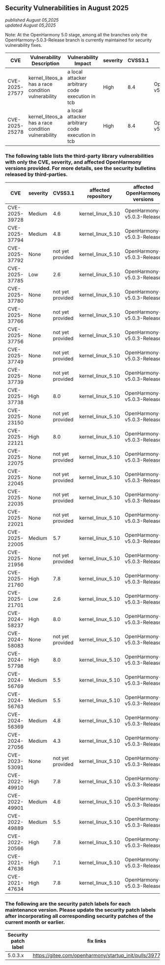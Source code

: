 ## Security Vulnerabilities in August 2025
_published August 05,2025_<br/>
_updated August 05,2025_

Note: At the OpenHarmony 5.0 stage, among all the branches only the OpenHarmony-5.0.3-Release branch is currently maintained for security vulnerability fixes.

| CVE | Vulnerability Description | Vulnerability Impact | severity | CVSS3.1 | affected versions | affected projects| fix link |
| -------------- | ----------------------------------| ----------------------------------- | ----------- |------------ | -------------------------------------------- | --------------- | -------------------------------------------------------- |
| CVE-2025-27577 | kernel_liteos_a has a race condition vulnerability | a local attacker arbitrary code execution in tcb        | High | 8.4 | OpenHarmony-v5.0.3-Release | kernel_liteos_a         | [5.0.3.x](https://gitee.com/openharmony/kernel_liteos_a/pulls/1298)
| CVE-2025-25278 | kernel_liteos_a has a race condition vulnerability | a local attacker arbitrary code execution in tcb        | High | 8.4 | OpenHarmony-v5.0.3-Release | kernel_liteos_a         | [5.0.3.x](https://gitee.com/openharmony/kernel_liteos_a/pulls/1295)

### The following table lists the third-party library vulnerabilities with only the CVE, severity, and affected OpenHarmony versions provided. For more details, see the security bulletins released by third-parties.

| CVE | severity | CVSS3.1 | affected repository |affected OpenHarmony versions | fix link |
| -------------- | -------- | ------------ |-------------| ------------------------------------------------------------ | ------------------------------------------------------ |
| CVE-2025-39728 | Medium | 4.6      | kernel_linux_5.10 | OpenHarmony-v5.0.3-Release | [5.0.3.x](https://gitcode.com/openharmony/kernel_linux_5.10/commit/ef47c9ae55d4447d98c6035b67d673785068dc72)
| CVE-2025-37794 | Medium | 4.8      | kernel_linux_5.10 | OpenHarmony-v5.0.3-Release | [5.0.3.x](https://gitcode.com/openharmony/kernel_linux_5.10/commit/bf2006cb0d2794b381b49bbb79f780129765d0cf)
| CVE-2025-37792 | None   | not yet provided | kernel_linux_5.10 | OpenHarmony-v5.0.3-Release | [5.0.3.x](https://gitcode.com/openharmony/kernel_linux_5.10/commit/663477a4ed5f62ac3d1e59d2891600f19f7c1de7)
| CVE-2025-37785 | Low | 2.6      | kernel_linux_5.10 | OpenHarmony-v5.0.3-Release | [5.0.3.x](https://gitcode.com/openharmony/kernel_linux_5.10/commit/ce7c41d5e81555f3dd1e00aa7db5b7eaef4848c9)
| CVE-2025-37780 | None   | not yet provided | kernel_linux_5.10 | OpenHarmony-v5.0.3-Release | [5.0.3.x](https://gitcode.com/openharmony/kernel_linux_5.10/commit/683a3d11480e3716f586a89634cb2e60f6bc4bb3)
| CVE-2025-37766 | None   | not yet provided | kernel_linux_5.10 | OpenHarmony-v5.0.3-Release | [5.0.3.x](https://gitcode.com/openharmony/kernel_linux_5.10/commit/4350e5c6958618e4867703f7c216ac401bc36f5c)
| CVE-2025-37756 | None   | not yet provided | kernel_linux_5.10 | OpenHarmony-v5.0.3-Release | [5.0.3.x](https://gitcode.com/openharmony/kernel_linux_5.10/commit/328f2cc0fe13cdf3fab74058ddf0abad5ed7a59d)
| CVE-2025-37749 | None   | not yet provided | kernel_linux_5.10 | OpenHarmony-v5.0.3-Release | [5.0.3.x](https://gitcode.com/openharmony/kernel_linux_5.10/commit/2ed858418a32184ff02d7a752e998cfd7aea1aed)
| CVE-2025-37739 | None   | not yet provided | kernel_linux_5.10 | OpenHarmony-v5.0.3-Release | [5.0.3.x](https://gitcode.com/openharmony/kernel_linux_5.10/commit/5b17cb714ec5f44b90ad096e54648f6ef75e64a5)
| CVE-2025-37738 | High | 8.0      | kernel_linux_5.10 | OpenHarmony-v5.0.3-Release | [5.0.3.x](https://gitcode.com/openharmony/kernel_linux_5.10/commit/c044045c390393e10fd2897e91a308330a1ac90f)
| CVE-2025-23150 | None   | not yet provided | kernel_linux_5.10 | OpenHarmony-v5.0.3-Release | [5.0.3.x](https://gitcode.com/openharmony/kernel_linux_5.10/commit/31b47915f93fd663cdd72599b9111ad1ac7b5ed6)
| CVE-2025-22121 | High | 8.0      | kernel_linux_5.10 | OpenHarmony-v5.0.3-Release | [5.0.3.x](https://gitcode.com/openharmony/kernel_linux_5.10/commit/54b89154384df519109d228b5cd2c5427bfd9a7d)
| CVE-2025-22075 | None   | not yet provided | kernel_linux_5.10 | OpenHarmony-v5.0.3-Release | [5.0.3.x](https://gitcode.com/openharmony/kernel_linux_5.10/commit/863820da8865aaef6c2b0c34c7205f4643fadaa4)
| CVE-2025-22045 | None   | not yet provided | kernel_linux_5.10 | OpenHarmony-v5.0.3-Release | [5.0.3.x](https://gitcode.com/openharmony/kernel_linux_5.10/commit/571de6a64a3160ce94a37ab622b5f66e3baefa4d)
| CVE-2025-22035 | None   | not yet provided | kernel_linux_5.10 | OpenHarmony-v5.0.3-Release | [5.0.3.x](https://gitcode.com/openharmony/kernel_linux_5.10/commit/48f6ea7d8e5359208951838bd4b394b4fc5f1b0a)
| CVE-2025-22021 | None   | not yet provided | kernel_linux_5.10 | OpenHarmony-v5.0.3-Release | [5.0.3.x](https://gitcode.com/openharmony/kernel_linux_5.10/commit/9422a12ff37d92a88d86469b2614359ac2034c2e)
| CVE-2025-22005 | Medium | 5.7      | kernel_linux_5.10 | OpenHarmony-v5.0.3-Release | [5.0.3.x](https://gitcode.com/openharmony/kernel_linux_5.10/commit/e6f5dac7de1562c9471abae655c10190978676c2)
| CVE-2025-21956 | None   | not yet provided | kernel_linux_5.10 | OpenHarmony-v5.0.3-Release | [5.0.3.x](https://gitcode.com/openharmony/kernel_linux_5.10/commit/da600c5c4019f3e295ae2124aa43440b9a9a4b3c)
| CVE-2025-21760 | High | 7.8      | kernel_linux_5.10 | OpenHarmony-v5.0.3-Release | [5.0.3.x](https://gitcode.com/openharmony/kernel_linux_5.10/commit/36029384209b7e494c89b228e457e550468bbdde)
| CVE-2025-21701 | Low | 2.6      | kernel_linux_5.10 | OpenHarmony-v5.0.3-Release | [5.0.3.x](https://gitcode.com/openharmony/kernel_linux_5.10/commit/3c36d73063453b30f5b700ebcdcaecef1df2fe28)
| CVE-2024-58237 | High | 8.0      | kernel_linux_5.10 | OpenHarmony-v5.0.3-Release | [5.0.3.x](https://gitcode.com/openharmony/kernel_linux_5.10/commit/005f0a9d6b42c086794733ff582bb92e98dc0e86)
| CVE-2024-58083 | None   | not yet provided | kernel_linux_5.10 | OpenHarmony-v5.0.3-Release | [5.0.3.x](https://gitcode.com/openharmony/kernel_linux_5.10/commit/a2d1d10957c26d2ffdd370b864022a738f204309)
| CVE-2024-57798 | High | 8.0      | kernel_linux_5.10 | OpenHarmony-v5.0.3-Release | [5.0.3.x](https://gitcode.com/openharmony/kernel_linux_5.10/commit/4b44013641fd7048fa332a5b13a047999655b826)
| CVE-2024-56769 | Medium | 5.5      | kernel_linux_5.10 | OpenHarmony-v5.0.3-Release | [5.0.3.x](https://gitcode.com/openharmony/kernel_linux_5.10/commit/b14bdc7cf749745b4b756145ff4d9fdd4808c8db)
| CVE-2024-56763 | Medium | 5.5      | kernel_linux_5.10 | OpenHarmony-v5.0.3-Release | [5.0.3.x](https://gitcode.com/openharmony/kernel_linux_5.10/commit/39e84daad04a8490008cfb2ef837430ba242dc58)
| CVE-2024-56369 | Medium | 4.8      | kernel_linux_5.10 | OpenHarmony-v5.0.3-Release | [5.0.3.x](https://gitcode.com/openharmony/kernel_linux_5.10/commit/4411eecd2b86c9fcd02d942f1919e6cf2e8636b4)
| CVE-2024-27056 | Medium | 4.3      | kernel_linux_5.10 | OpenHarmony-v5.0.3-Release | [5.0.3.x](https://gitcode.com/openharmony/kernel_linux_5.10/commit/5e783486d3d233452e3478bceacfe3a72afe6fe5)
| CVE-2023-53091 | None   | not yet provided | kernel_linux_5.10 | OpenHarmony-v5.0.3-Release | [5.0.3.x](https://gitcode.com/openharmony/kernel_linux_5.10/commit/9b3541eb264e3ca43d9b3fb078d1e37ab145b9e2)
| CVE-2022-49910 | High | 7.8      | kernel_linux_5.10 | OpenHarmony-v5.0.3-Release | [5.0.3.x](https://gitcode.com/openharmony/kernel_linux_5.10/commit/2c4e49baac7c29f40ff9f4658473a7905954b24c)
| CVE-2022-49901 | Medium | 4.6      | kernel_linux_5.10 | OpenHarmony-v5.0.3-Release | [5.0.3.x](https://gitcode.com/openharmony/kernel_linux_5.10/commit/39476253d46e77f5bdb360df264cbf5cadee2c07)
| CVE-2022-49889 | Medium | 5.5      | kernel_linux_5.10 | OpenHarmony-v5.0.3-Release | [5.0.3.x](https://gitcode.com/openharmony/kernel_linux_5.10/commit/9d6bc0fbce3b4f005cc08a2d4c85de0a793f28ce)
| CVE-2022-20566 | High | 7.8      | kernel_linux_5.10 | OpenHarmony-v5.0.3-Release | [5.0.3.x](https://gitcode.com/openharmony/kernel_linux_5.10/commit/d4613c4f6b1d35dec64e4c45524e975e6a7e59b6)
| CVE-2021-47636 | High | 7.1      | kernel_linux_5.10 | OpenHarmony-v5.0.3-Release | [5.0.3.x](https://gitcode.com/openharmony/kernel_linux_5.10/commit/99cc5a764d3fad6230d7bc3c909adf1afa600e69)
| CVE-2021-47634 | High | 7.8      | kernel_linux_5.10 | OpenHarmony-v5.0.3-Release | [5.0.3.x](https://gitcode.com/openharmony/kernel_linux_5.10/commit/1423dc67e94e9ba71a3120738c171baaa720d7fd)

### The following are the security patch labels for each maintenance version. Please update the security patch labels after incorporating all corresponding security patches of the current month or earlier.
| Security patch label | fix links                                     |
| ------------ | ----------------------------------------------------- |
| 5.0.3.x      | https://gitee.com/openharmony/startup_init/pulls/3977 |